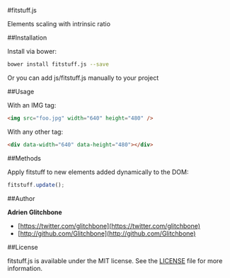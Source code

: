 #fitstuff.js

Elements scaling with intrinsic ratio

##Installation

Install via bower:

```sh
bower install fitstuff.js --save
```

Or you can add js/fitstuff.js manually to your project

##Usage

With an IMG tag:

``` html
<img src="foo.jpg" width="640" height="480" />
```
With any other tag:

``` html
<div data-width="640" data-height="480"></div>
```

##Methods

Apply fitstuff to new elements added dynamically to the DOM:

``` javascript
fitstuff.update();
```

##Author

**Adrien Glitchbone**

+ [https://twitter.com/glitchbone](https://twitter.com/glitchbone)
+ [http://github.com/Glitchbone](http://github.com/Glitchbone)

##License

fitstuff.js is available under the MIT license. See the [LICENSE](LICENSE) file for more information.  
